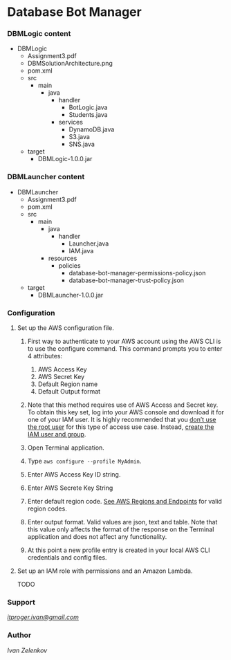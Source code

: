# Database Bot Manager

### DBMLogic content
- DBMLogic
    - Assignment3.pdf
    - DBMSolutionArchitecture.png
    - pom.xml
    - src
        - main
            - java
               - handler
                  - BotLogic.java
                  - Students.java
               - services
                  - DynamoDB.java
                  - S3.java
                  - SNS.java
    - target
      - DBMLogic-1.0.0.jar

### DBMLauncher content
- DBMLauncher
    - Assignment3.pdf
    - pom.xml
    - src
        - main
            - java
                - handler
                    - Launcher.java
                    - IAM.java
            - resources
                - policies
                    - database-bot-manager-permissions-policy.json
                    - database-bot-manager-trust-policy.json
    - target
      - DBMLauncher-1.0.0.jar

### Configuration
1. Set up the AWS configuration file.
   1. First way to authenticate to your AWS account using the AWS CLI is to use the configure command. 
   This command prompts you to enter 4 attributes: 
      1. AWS Access Key
      2. AWS Secret Key
      3. Default Region name
      4. Default Output format

   2. Note that this method requires use of AWS Access and Secret key.  
   To obtain this key set, log into your AWS console and download it for one of your IAM user. 
   It is highly recommended that you [don’t use the root user](https://docs.aws.amazon.com/IAM/latest/UserGuide/best-practices.html#lock-away-credentials) for this type of access use case. 
   Instead, [create the IAM user and group](https://docs.aws.amazon.com/IAM/latest/UserGuide/getting-started_create-admin-group.html).
   
   3. Open Terminal application.
   4. Type ```aws configure --profile MyAdmin```.
   5. Enter AWS Access Key ID string.
   6. Enter AWS Secrete Key String
   7. Enter default region code. [See AWS Regions and Endpoints](https://docs.aws.amazon.com/general/latest/gr/rande.html) for valid region codes.
   8. Enter output format.  Valid values are json, text and table.  Note that this value only affects the format of the response on the Terminal application and does not affect any functionality.
   9. At this point a new profile entry is created in your local AWS CLI credentials and config files.

2. Set up an IAM role with permissions and an Amazon Lambda.
    
    TODO
   
### Support
*itproger.ivan@gmail.com*

### Author
*Ivan Zelenkov*
